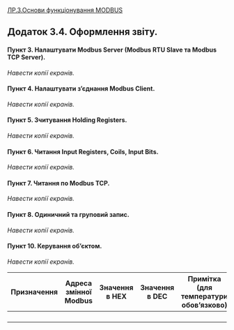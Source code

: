 [ЛР.3.Основи функціонування MODBUS](lab3.md)

## Додаток 3.4. Оформлення звіту.

#### Пункт 3. Налаштувати Modbus Server (Modbus RTU Slave та Modbus TCP Server).

*Навести копії екранів.*

#### Пункт 4. Налаштувати з’єднання Modbus Client.

*Навести копії екранів.* 

#### Пункт 5. Зчитування Holding Registers.

*Навести копії екранів.* 

#### Пункт 6. Читання Input Registers, Coils, Input Bits.

*Навести копії екранів.*

#### Пункт 7. Читання по Modbus TCP.

*Навести копії екранів.*

#### Пункт 8. Одиничний та груповий запис.

*Навести копії екранів.*

#### Пункт 10. Керування об’єктом.

*Навести копії екранів.*

| Призначення | Адреса змінної Modbus | Значення в HEX | Значення в DEC | Примітка (для  температури обов’язково) |
| ----------- | --------------------- | -------------- | -------------- | --------------------------------------- |
|             |                       |                |                |                                         |
|             |                       |                |                |                                         |
|             |                       |                |                |                                         |
|             |                       |                |                |                                         |

 